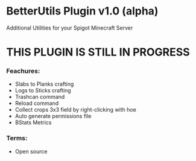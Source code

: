 # BetterUtils Plugin v1.0 (alpha)
Additional Utilities for your Spigot Minecraft Server

# THIS PLUGIN IS STILL IN PROGRESS

### Feachures:
- Slabs to Planks crafting
- Logs to Sticks crafting
- Trashcan command
- Reload command
- Collect crops 3x3 field by right-clicking with hoe
- Auto generate permissions file 
- BStats Metrics

### Terms:
- Open source
